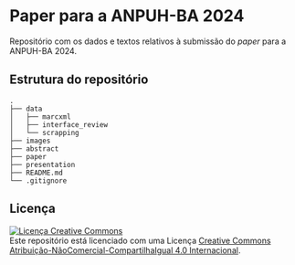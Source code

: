 # Paper para a ANPUH-BA 2024

Repositório com os dados e textos relativos à submissão do *paper* para a ANPUH-BA 2024.

## Estrutura do repositório

```
.
├── data
│   ├── marcxml
│   ├── interface_review
│   └── scrapping
├── images
├── abstract
├── paper
├── presentation
├── README.md
└── .gitignore
```

## Licença

<a rel="license" href="https://creativecommons.org/licenses/by-nc-sa/4.0/"><img alt="Licença Creative Commons" style="border-width:0" src="https://licensebuttons.net/l/by-nc-sa/4.0/88x31.png" /></a><br />Este repositório está licenciado com uma Licença <a rel="license" href="https://creativecommons.org/licenses/by-nc-sa/4.0/">Creative Commons Atribuição-NãoComercial-CompartilhaIgual 4.0 Internacional</a>.

